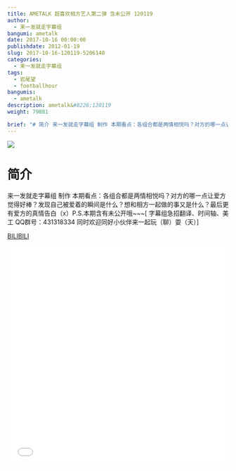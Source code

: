 ```yaml
---
title: AMETALK 超喜欢相方艺人第二弹 含未公开 120119
author: 
  - 来一发就走字幕组
bangumi: ametalk
date: 2017-10-16 00:00:00
publishdate: 2012-01-19
slug: 2017-10-16-120119-5206140
categories: 
  - 来一发就走字幕组
tags: 
  - 岩尾望
  - footballhour
bangumis: 
  - ametalk
description: ametalk&#8226;120119
weight: 79881

brief: "# 简介 来一发就走字幕组 制作 本期看点：各组合都是两情相悦吗？对方的哪一点让爱方觉得好棒？发现自己被爱着的瞬间是什么？想和相方一起做的事又是什么？最后更有爱方的真情告白（x）P.S.本期含有未公开哦~~~"
---
```


![](https://i.imgur.com/r7nVRVC.jpg)

# 简介  
来一发就走字幕组 制作 本期看点：各组合都是两情相悦吗？对方的哪一点让爱方觉得好棒？发现自己被爱着的瞬间是什么？想和相方一起做的事又是什么？最后更有爱方的真情告白（x）P.S.本期含有未公开哦~~~[ 字幕组急招翻译、时间轴、美工   QQ群号：431318334 同时欢迎同好小伙伴来一起玩（聊）耍（天）]

  [BILIBILI](https://www.bilibili.com/video/av5206140/)


<div class="vcontainer">  <iframe class='video' src="//www.bilibili.com/blackboard/player.html?aid=5206140" width="100%" height="500" frameborder="0" allowfullscreen="allowfullscreen"></iframe></div>
